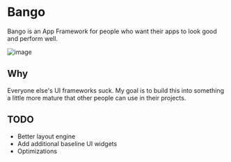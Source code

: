 # Bango

Bango is an App Framework for people who want their apps to look good and perform well.

![image](https://github.com/user-attachments/assets/7f0a13b7-53b2-4903-8faa-f0f8065c3165)

## Why

Everyone else's UI frameworks suck.
My goal is to build this into something a little more mature that other people can use in their projects.

## TODO

- Better layout engine
- Add additional baseline UI widgets
- Optimizations
